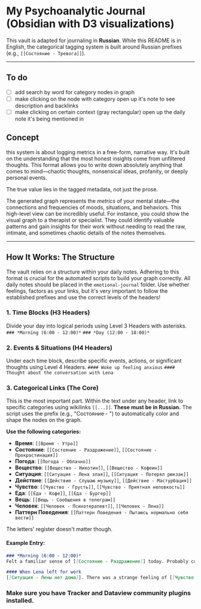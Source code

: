 # My Psychoanalytic Journal (Obsidian with D3 visualizations)

This vault is adapted for journaling in **Russian**. While this README is in English, the categorical tagging system is built around Russian prefixes (e.g., `[[Состояние - Тревога]]`).

-----

## To do

- [ ] add search by word for category nodes in graph
- [ ] make clicking on the node with category open up it's note to see description and backlinks
- [ ] make clicking on certain context (gray rectangular) open up the daily note it's being mentioned in

## Concept

this system is about logging metrics in a free-form, narrative way. It's built on the understanding that the most honest insights come from unfiltered thoughts. This format allows you to write down absolutely anything that comes to mind—chaotic thoughts, nonsensical ideas, profanity, or deeply personal events.

The true value lies in the tagged metadata, not just the prose.

The generated graph represents the *metrics* of your mental state—the connections and frequencies of moods, situations, and behaviors. This high-level view can be incredibly useful. For instance, you could show the visual graph to a therapist or specialist. They could identify valuable patterns and gain insights for their work without needing to read the raw, intimate, and sometimes chaotic details of the notes themselves.

-----

## How It Works: The Structure

The vault relies on a structure within your daily notes. Adhering to this format is crucial for the automated scripts to build your graph correctly. All daily notes should be placed in the `emotional-journal` folder. Use whether feelings, factors as your links, but it's very important to follow the established prefixes and use the correct levels of the headers!

### **1. Time Blocks (H3 Headers)**

Divide your day into logical periods using Level 3 Headers with asterisks.
`### *Morning (6:00 - 12:00)*`
`### *Day (12:00 - 18:00)*`

### **2. Events & Situations (H4 Headers)**

Under each time block, describe specific events, actions, or significant thoughts using Level 4 Headers.
`#### Woke up feeling anxious`
`#### Thought about the conversation with Lena`

### **3. Categorical Links (The Core)**

This is the most important part. Within the text under any header, link to specific categories using wikilinks `[[...]]`. **These must be in Russian.** The script uses the prefix (e.g., "Состояние - ") to automatically color and shape the nodes on the graph.

**Use the following categories:**

  * **Время**: `[[Время - Утро]]`
  * **Состояние**: `[[Состояние - Раздражение]]`, `[[Состояние - Прокрастинация]]`
  * **Погода**: `[[Погода - Облачно]]`
  * **Вещество**: `[[Вещество - Никотин]]`, `[[Вещество - Кофеин]]`
  * **Ситуация**: `[[Ситуация - Лена злая]]`, `[[Ситуация - Потерял рюкзак]]`
  * **Действие**: `[[Действие - Слушаю музыку]]`, `[[Действие - Мастурбация]]`
  * **Чувство**: `[[Чувство - Грусть]]`, `[[Чувство - Приятная неловкость]]`
  * **Еда**: `[[Еда - Кофе]]`, `[[Еда - Бургер]]`
  * **Вещь**: `[[Вещь - Сообщения в телеграм]]`
  * **Человек**: `[[Человек - Психотерапевт]]`, `[[Человек - Лена]]`
  * **Паттерн Поведения**: `[[Паттерн Поведения - Пытаюсь нормально себя вести]]`
  
The letters' register doesn't matter though.

#### **Example Entry:**

```markdown
### *Morning (6:00 - 12:00)*
Felt a familiar sense of [[Состояние - Раздражение]] today. Probably connected to [[Состояние - Упадок сил]]. The weather is [[Погода - Облачно]], which I like. Used some [[Вещество - Никотин]].

#### When Lena left for work
[[Ситуация - Лены нет дома]]. There was a strange feeling of [[Чувство - Облегчение]] mixed with [[Чувство - Грусть]].
```

### Make sure you have Tracker and Dataview community plugins installed.